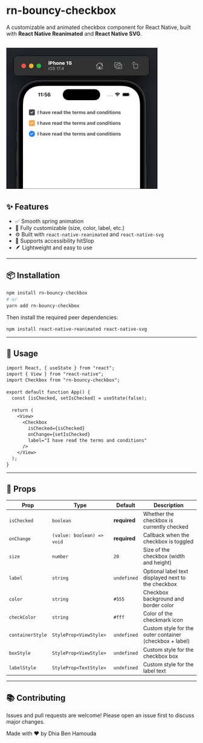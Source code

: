 # rn-bouncy-checkbox

A customizable and animated checkbox component for React Native, built with **React Native Reanimated** and **React Native SVG**.

## ![Alt text](https://github.com/Dhia-Ben-Hamouda/rn-bouncy-checkbox/blob/main/src/assets/preview.gif)

## ✨ Features

- ✅ Smooth spring animation
- 🎨 Fully customizable (size, color, label, etc.)
- ⚙️ Built with `react-native-reanimated` and `react-native-svg`
- 📱 Supports accessibility hitSlop
- 🪶 Lightweight and easy to use

---

## 📦 Installation

```bash
npm install rn-bouncy-checkbox
# or
yarn add rn-bouncy-checkbox
```

Then install the required peer dependencies:

```bash
npm install react-native-reanimated react-native-svg
```

---

## 🚀 Usage

```tsx
import React, { useState } from "react";
import { View } from "react-native";
import Checkbox from "rn-bouncy-checkbox";

export default function App() {
  const [isChecked, setIsChecked] = useState(false);

  return (
    <View>
      <Checkbox
        isChecked={isChecked}
        onChange={setIsChecked}
        label="I have read the terms and conditions"
      />
    </View>
  );
}
```

---

## 🔧 Props

| Prop             | Type                       | Default      | Description                                             |
| ---------------- | -------------------------- | ------------ | ------------------------------------------------------- |
| `isChecked`      | `boolean`                  | **required** | Whether the checkbox is currently checked               |
| `onChange`       | `(value: boolean) => void` | **required** | Callback when the checkbox is toggled                   |
| `size`           | `number`                   | `20`         | Size of the checkbox (width and height)                 |
| `label`          | `string`                   | `undefined`  | Optional label text displayed next to the checkbox      |
| `color`          | `string`                   | `#555`       | Checkbox background and border color                    |
| `checkColor`     | `string`                   | `#fff`       | Color of the checkmark icon                             |
| `containerStyle` | `StyleProp<ViewStyle>`     | `undefined`  | Custom style for the outer container (checkbox + label) |
| `boxStyle`       | `StyleProp<ViewStyle>`     | `undefined`  | Custom style for the checkbox box                       |
| `labelStyle`     | `StyleProp<TextStyle>`     | `undefined`  | Custom style for the label text                         |

---

## 📚 Contributing

Issues and pull requests are welcome! Please open an issue first to discuss major changes.

Made with ❤️ by Dhia Ben Hamouda
